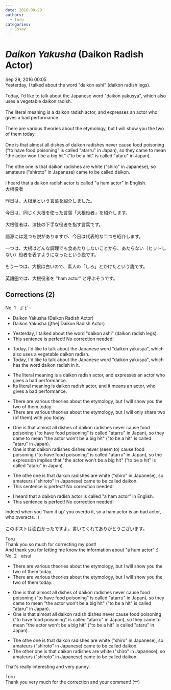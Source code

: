 ```yaml
---
date: 2016-09-29
authors:
  - toru
categories:
  - Essay
---
```


<h1 id="subject_show"><strong><em>Daikon Yakusha</strong></em> (Daikon Radish Actor)</h1>
<div class="date">Sep 29, 2016 00:05</div>
<div id="post"><div id="body_show_ori">
Yesterday, I talked about the word "daikon ashi" (daikon radish legs).<br/><br/>Today, I'd like to talk about the Japanese word "daikon yakusya", which also uses a vegetable daikon radish.<br/><br/>The literal meaning is a daikon radish actor, and expresses an actor who gives a bad performance.<br/><br/>There are various theories about the etymology, but I will show you the two of them today.<br/><br/>One is that almost all dishes of daikon radishes never cause food poisoning ("to have food poisoning" is called "atarru" in Japan), so they came to mean "the actor won't be a big hit" ("to be a hit" is called "ataru" in Japan).<br/><br/>The othe one is that daikon radishes are white ("shiro" in Japanese), so amateurs ("shiroto" in Japanese) came to be called daikon.<br/><br/>I heard that a daikon radish actor is called "a ham actor" in English.
</div></div>

<!-- more -->

<div id="post_ja"><div id="body_show_mo">
大根役者<br/><br/>昨日は、大根足という言葉を紹介しました。<br/><br/>今日は、同じく大根を使った言葉「大根役者」を紹介します。<br/><br/>大根役者は、演技の下手な役者を指す言葉です。<br/><br/>語源には幾つも説がありますが、今日は代表的な二つを紹介します。<br/><br/>一つは、大根はどんな調理でも食あたりしないことから、あたらない（ヒットしない）役者を表すようになったという説です。<br/><br/>もう一つは、大根は白いので、素人の「しろ」とかけたという説です。<br/><br/>英語圏では、大根役者を "ham actor" と呼ぶそうです。
</div></div>

## Corrections (2)
<div id="block"><div class="first_name"> No. 1　<span class="just_name">ｶﾞﾋﾞｰ</span></div><div id="block2">
<ul class="correction_field">
<li class="incorrect">Daikon Yakusha (Daikon Radish Actor)</li>
<li class="corrected correct">
Daikon Yakusha ([the] Daikon Radish Actor)
</li>
</ul>
<ul class="correction_field">
<li class="incorrect">Yesterday, I talked about the word "daikon ashi" (daikon radish legs).</li>
<li class="corrected perfect">This sentence is perfect! No correction needed!</li>
</ul>
<ul class="correction_field">
<li class="incorrect">Today, I'd like to talk about the Japanese word "daikon yakusya", which also uses a vegetable daikon radish.</li>
<li class="corrected correct">
Today, I'd like to talk about the Japanese word "daikon yakusya", which has the word daikon radish in it.
</li>
</ul>
<ul class="correction_field">
<li class="incorrect">The literal meaning is a daikon radish actor, and expresses an actor who gives a bad performance.</li>
<li class="corrected correct">
Its literal meaning is daikon radish actor, and it means an actor, who gives a bad performance.
</li>
</ul>
<ul class="correction_field">
<li class="incorrect">There are various theories about the etymology, but I will show you the two of them today.</li>
<li class="corrected correct">
There are various theories about the etymology, but I will only share two (of them) with you today.
</li>
</ul>
<ul class="correction_field">
<li class="incorrect">One is that almost all dishes of daikon radishes never cause food poisoning ("to have food poisoning" is called "atarru" in Japan), so they came to mean "the actor won't be a big hit" ("to be a hit" is called "ataru" in Japan).</li>
<li class="corrected correct">
One is that daikon radishes <span class="f_blue">dishes </span>never <span class="f_blue">(seem to)</span> cause food poisoning ("to have food poisoning" is called "atarru" in Japan), so the expression implies that "the actor won't be a big hit" ("to be a hit" is called "ataru" in Japan).
</li>
</ul>
<ul class="correction_field">
<li class="incorrect">The othe one is that daikon radishes are white ("shiro" in Japanese), so amateurs ("shiroto" in Japanese) came to be called daikon.</li>
<li class="corrected perfect">This sentence is perfect! No correction needed!</li>
</ul>
<ul class="correction_field">
<li class="incorrect">I heard that a daikon radish actor is called "a ham actor" in English.</li>
<li class="corrected perfect">This sentence is perfect! No correction needed!</li>
</ul>
<p class="comment_small">
 Indeed when you 'ham it up' you overdo it, so a ham actor is an bad actor, who overacts. :)
 <br/>
 <br/>
 このポストは面白かったですよ。書いてくれてありがとうございます。
</p>

</div><div class="name"><span class="just_name">Toru</span><br>
Thank you so much for correcting my post!<br/>And thank you for letting me know the information about "a hum actor" :)
</div>
</div>
<div id="block"><div class="first_name"> No. 2　<span class="just_name">atsui</span></div><div id="block2">
<ul class="correction_field">
<li class="incorrect">There are various theories about the etymology, but I will show you the two of them today.</li>
<li class="corrected correct">
There are various theories about the etymology, but I will show you <span class="sline"><span class="f_red">the </span></span>two of them today.
</li>
</ul>
<ul class="correction_field">
<li class="incorrect">One is that almost all dishes of daikon radishes never cause food poisoning ("to have food poisoning" is called "atarru" in Japan), so they came to mean "the actor won't be a big hit" ("to be a hit" is called "ataru" in Japan).</li>
<li class="corrected correct">
One is that almost all<span class="f_blue"> daikon radish dishes</span> never cause food poisoning ("to have food poisoning" is called "atarru" in Japan), so they came to mean "the actor won't be a big hit" ("to be a hit" is called "ataru" in Japan).
</li>
</ul>
<ul class="correction_field">
<li class="incorrect">The othe one is that daikon radishes are white ("shiro" in Japanese), so amateurs ("shiroto" in Japanese) came to be called daikon.</li>
<li class="corrected correct">
The <span class="f_blue">other</span> one is that daikon radishes are white ("shiro" in Japanese), so amateurs ("shiroto" in Japanese) came to be called daikon.
</li>
</ul>
<p class="comment_small">
 That's really interesting and very punny.
</p>

</div><div class="name"><span class="just_name">Toru</span><br>
Thank you very much for the correction and your comment! (^^)
</div>
</div>
